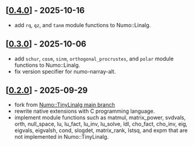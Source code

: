 ## [[0.4.0](https://github.com/yoshoku/numo-linalg-alt/compare/v0.3.0...v0.4.0)] - 2025-10-16

- add `rq`, `qz`, and `tanm` module functions to Numo::Linalg.

## [[0.3.0](https://github.com/yoshoku/numo-linalg-alt/compare/v0.2.0...v0.3.0)] - 2025-10-06

- add `schur`, `cosm`, `sinm`, `orthogonal_procrustes`, and `polar` module functions to Numo::Linalg.
- fix version specifier for numo-narray-alt.

## [[0.2.0](https://github.com/yoshoku/numo-linalg-alt/compare/d010476...ea50089)] - 2025-09-29

- fork from [Numo::TinyLinalg main branch](https://github.com/yoshoku/numo-tiny_linalg/tree/d0104765c560e9664a868b7a3e2f3144bd32c428)
- rewrite native extensions with C programming language.
- implement module functions such as matmul, matrix_power, svdvals, orth, null_space, lu, lu_fact, lu_inv, lu_solve, ldl, cho_fact, cho_inv, eig, eigvals, eigvalsh, cond, slogdet, matrix_rank, lstsq, and expm that are not implemented in Numo::TinyLinalg.
